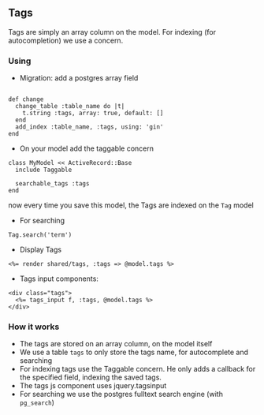 ## Tags

Tags are simply an array column on the model. For indexing
(for autocompletion) we use a concern.


### Using

- Migration: add a postgres array field

```

def change
  change_table :table_name do |t|
    t.string :tags, array: true, default: []
  end
  add_index :table_name, :tags, using: 'gin'
end

```

- On your model add the taggable concern

```
class MyModel << ActiveRecord::Base
  include Taggable

  searchable_tags :tags
end
```

now every time you save this model, the Tags are indexed on the `Tag` model

- For searching

```
Tag.search('term')
```

- Display Tags

```
<%= render shared/tags, :tags => @model.tags %>
```

- Tags input components:

```
<div class="tags">
  <%= tags_input f, :tags, @model.tags %>
</div>
```

### How it works

- The tags are stored on an array column, on the model itself
- We use a table `tags` to only store the tags name, for autocomplete and searching
- For indexing tags use the Taggable concern. He only adds a callback for the
specified field, indexing the saved tags.
- The tags js component uses jquery.tagsinput
- For searching we use the postgres fulltext search engine (with `pg_search`)


